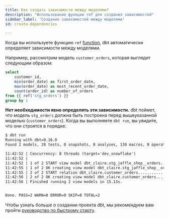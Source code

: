 ```yaml
---
title: Как создать зависимости между моделями?
description: "Использование функции ref для создания зависимостей"
sidebar_label: 'Создание зависимостей между моделями'
id: create-dependencies

---
```


Когда вы используете функцию `ref` [function](/reference/dbt-jinja-functions/ref), dbt автоматически определяет зависимости между моделями.

Например, рассмотрим модель `customer_orders`, которая выглядит следующим образом:

<File name='models/customer_orders.sql'>

```sql
select
    customer_id,
    min(order_date) as first_order_date,
    max(order_date) as most_recent_order_date,
    count(order_id) as number_of_orders
from {{ ref('stg_orders') }}
group by 1

```

</File>

**Нет необходимости явно определять эти зависимости.** dbt поймет, что модель `stg_orders` должна быть построена перед вышеуказанной моделью (`customer_orders`). Когда вы выполняете `dbt run`, вы увидите, что они строятся в порядке:

```txt
$ dbt run
Running with dbt=0.16.0
Found 2 models, 28 tests, 0 snapshots, 0 analyses, 130 macros, 0 operations, 0 seed files, 3 sources

11:42:52 | Concurrency: 8 threads (target='dev_snowflake')
11:42:52 |
11:42:52 | 1 of 2 START view model dbt_claire.stg_jaffle_shop__orders........... [RUN]
11:42:55 | 1 of 2 OK creating view model dbt_claire.stg_jaffle_shop__orders..... [CREATE VIEW in 2.50s]
11:42:55 | 2 of 2 START relation dbt_claire.customer_orders..................... [RUN]
11:42:56 | 2 of 2 OK creating view model dbt_claire.customer_orders............. [CREATE VIEW in 0.60s]
11:42:56 | Finished running 2 view models in 15.13s.


Done. PASS=2 WARN=0 ERROR=0 SKIP=0 TOTAL=2
```

Чтобы узнать больше о создании проекта dbt, мы рекомендуем вам пройти [руководство по быстрому старту](/guides).